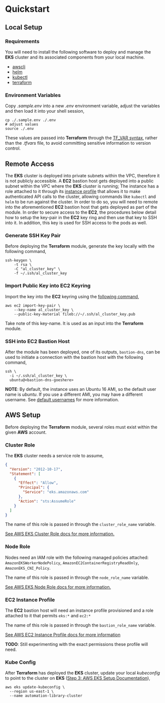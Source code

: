 # Quickstart 

## Local Setup

### Requirements

You will need to install the following software to deploy and manage the **EKS** cluster and its associated components from your local machine.

- [awscli](https://docs.aws.amazon.com/cli/latest/userguide/getting-started-install.html)
- [helm](https://helm.sh/docs/intro/install/)
- [kubectl](https://kubernetes.io/docs/tasks/tools/)
- [terraform](https://learn.hashicorp.com/tutorials/terraform/install-cli)
  
### Environment Variables

Copy _.sample.env_ into a new _.env_ environment variable, adjust the variables and then load it into your shell session,

```shell
cp ./.sample.env ./.env
# adjust values
source ./.env
```

These values are passed into **Terraform** through the [TF_VAR syntax](https://www.terraform.io/cli/config/environment-variables), rather than the _.tfvars_ file, to avoid committing sensitive information to version control.

## Remote Access

The **EKS** cluster is deployed into private subnets within the VPC, therefore it is not publicly accessible. A **EC2** bastion host gets deployed into a public subnet within the VPC where the **EKS** cluster is running; The instance has a role attached to it through its [instance profile](https://docs.aws.amazon.com/IAM/latest/UserGuide/id_roles_use_switch-role-ec2_instance-profiles.html) that allows it to make authenticated API calls to the cluster, allowing commands like `kubectl` and `helm` to be run against the cluster. In order to do so, you will need to remote into the aforementioned **EC2** bastion host that gets deployed as part of the module. In order to secure access to the **EC2**, the procedures below detail how to setup the key-pair in the **EC2** key ring and then use that key to SSH into it. In addition, this key is used for SSH access to the pods as well. 

### Generate SSH Key Pair

Before deploying the **Terraform** module, generate the key locally with the following command,

```shell
ssh-keygen \
    -t rsa \
    -C "al_cluster_key" \
    -f ~/.ssh/al_cluster_key
```

### Import Public Key into EC2 Keyring

Import the key into the **EC2** keyring using the [following command](https://docs.aws.amazon.com/cli/latest/reference/ec2/import-key-pair.html),

```shell
aws ec2 import-key-pair \
    --key-name al_cluster_key \
    --public-key-material fileb://~/.ssh/al_cluster_key.pub
```

Take note of this key-name. It is used as an input into the **Terraform** module.

### SSH into EC2 Bastion Host

After the module has been deployed, one of its outputs, `bastion-dns`, can be used to initiate a connection with the bastion host with the following command,

```shell
ssh \
  -i ~/.ssh/al_cluster_key \
  ubuntu@<bastion-dns-goeshere>
```

**NOTE**: By default, the instance uses an Ubuntu 16 AMI, so the default user name is _ubuntu_. If you use a different AMI, you may have a different username. See [default usernames](https://docs.aws.amazon.com/AWSEC2/latest/UserGuide/managing-users.html#ami-default-user-names) for more information.

## AWS Setup

Before deploying the **Terraform** module, several roles must exist within the given **AWS** account.

### Cluster Role

The **EKS** cluster needs a service role to assume, 

```json
{
  "Version": "2012-10-17",
  "Statement": [
    {
      "Effect": "Allow",
      "Principal": {
        "Service": "eks.amazonaws.com"
      },
      "Action": "sts:AssumeRole"
    }
  ]
}
```

The name of this role is passed in through the `cluster_role_name` variable.

[See AWS EKS Cluster Role docs for more information.](https://docs.aws.amazon.com/eks/latest/userguide/service_IAM_role.html)

### Node Role

Nodes need an IAM role with the following managed policies attached: `AmazonEKSWorkerNodePolicy`, `AmazonEC2ContainerRegistryReadOnly`, `AmazonEKS_CNI_Policy`. 

The name of this role is passed in through the `node_role_name` variable.

[See AWS EKS Node Role docs for more information.](https://docs.aws.amazon.com/eks/latest/userguide/create-node-role.html)

### EC2 Instance Profile

The **EC2** bastion host will need an instance profile provisioned and a role attached to it that permits `eks:*` and `ec2:*`

The name of this role is passed in through the `bastion_role_name` variable.

[See AWS EC2 Instance Profile docs for more information](https://docs.aws.amazon.com/IAM/latest/UserGuide/id_roles_use_switch-role-ec2_instance-profiles.html)

**TODO**: Still experimenting with the exact permissions these profile will need. 

### Kube Config

After **Terraform** has deployed the **EKS** cluster, update your local _kubeconfig_ to point to the cluster on **EKS** ([Step 3: AWS EKS Setup Documentation](https://docs.aws.amazon.com/eks/latest/userguide/create-cluster.html)),

```shell
aws eks update-kubeconfig \
  --region us-east-1 \
  --name automation-library-cluster
```